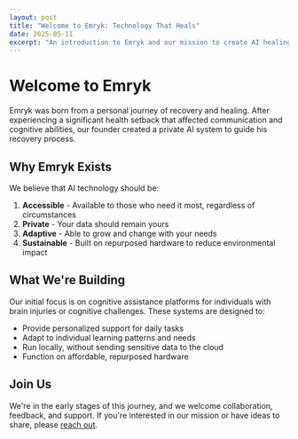 ```yaml
---
layout: post
title: "Welcome to Emryk: Technology That Heals"
date: 2025-05-11
excerpt: "An introduction to Emryk and our mission to create AI healing platforms for cognitive assistance."
---
```


# Welcome to Emryk

Emryk was born from a personal journey of recovery and healing. After experiencing a significant health setback that affected communication and cognitive abilities, our founder created a private AI system to guide his recovery process.

## Why Emryk Exists

We believe that AI technology should be:

1. **Accessible** - Available to those who need it most, regardless of circumstances
2. **Private** - Your data should remain yours
3. **Adaptive** - Able to grow and change with your needs
4. **Sustainable** - Built on repurposed hardware to reduce environmental impact

## What We're Building

Our initial focus is on cognitive assistance platforms for individuals with brain injuries or cognitive challenges. These systems are designed to:

- Provide personalized support for daily tasks
- Adapt to individual learning patterns and needs
- Run locally, without sending sensitive data to the cloud
- Function on affordable, repurposed hardware

## Join Us

We're in the early stages of this journey, and we welcome collaboration, feedback, and support. If you're interested in our mission or have ideas to share, please [reach out](mailto:info@emryk.com).
